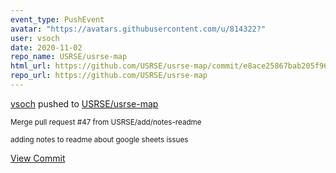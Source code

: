 ```yaml
---
event_type: PushEvent
avatar: "https://avatars.githubusercontent.com/u/814322?"
user: vsoch
date: 2020-11-02
repo_name: USRSE/usrse-map
html_url: https://github.com/USRSE/usrse-map/commit/e8ace25867bab205f96ca99978fd29baec8510c5
repo_url: https://github.com/USRSE/usrse-map
---
```


<a href='https://github.com/vsoch' target='_blank'>vsoch</a> pushed to <a href='https://github.com/USRSE/usrse-map' target='_blank'>USRSE/usrse-map</a>

<small>Merge pull request #47 from USRSE/add/notes-readme

adding notes to readme about google sheets issues</small>

<a href='https://github.com/USRSE/usrse-map/commit/e8ace25867bab205f96ca99978fd29baec8510c5' target='_blank'>View Commit</a>